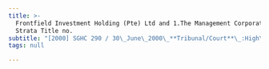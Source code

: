 ```yaml
---
title: >-
  Frontfield Investment Holding (Pte) Ltd and 1.The Management Corporation
  Strata Title no.
subtitle: "[2000] SGHC 290 / 30\_June\_2000\_**Tribunal/Court**\_:High\_Court\_**Coram**\_:Judith\_Prakash\_J\_**Counsel\_Name(s)**\_:—\_**Parties**\_:—"
tags: null

---
```


